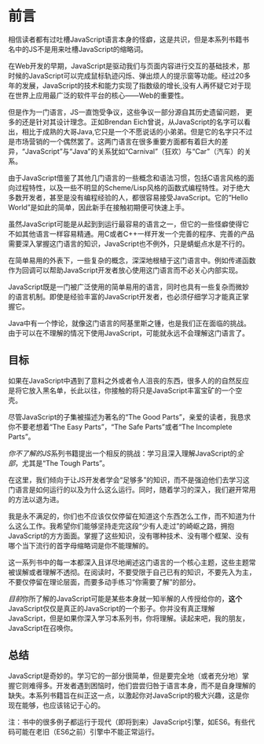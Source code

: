 # 前言

相信读者都有过吐槽JavaScript语言本身的怪癖，这是共识，但是本系列书籍书名中的JS不是用来吐槽JavaScript的缩略词。

在Web开发的早期，JavaScript是驱动我们与页面内容进行交互的基础技术，那时候的JavaScript可以完成鼠标轨迹闪烁、弹出烦人的提示窗等功能。经过20多年的发展，JavaScript的技术和能力实现了指数级的增长,没有人再怀疑它对于现在世界上应用最广泛的软件平台的核心——Web的重要性。

但是作为一门语言，JS一直饱受争议，这些争议一部分源自其历史遗留问题， 更多的还是针对其设计理念。正如Brendan Eich曾说，从JavaScript的名字可以看出，相比于成熟的大哥Java,它只是一个不愿说话的小弟弟。但是它的名字只不过是市场营销的一个偶然罢了。这两门语言在很多重要方面都有着巨大的差异，“JavaScript”与“Java”的关系犹如“Carnival”（狂欢）与“Car”（汽车）的关系。

由于JavaScript借鉴了其他几门语言的一些概念和语法习惯，包括C语言风格的面向过程特性，以及一些不明显的Scheme/Lisp风格的函数式编程特性。对于绝大多数开发者，甚至是没有编程经验的人，都很容易接受JavaScript。它的“Hello World”是如此的简单，因此新手在接触初期便可快速上手。

虽然JavaScript可能是从起到到运行最容易的语言之一，但它的一些怪癖使得它不如其他语言一样容易精通。用C或者C++一样开发一个完善的程序、完善的产品需要深入掌握这门语言的知识，JavaScript也不例外，只是蜻蜓点水是不行的。

在简单易用的外表下，一些复杂的概念，深深地根植于这门语言中。例如传递函数作为回调可以帮助JavaScript开发者放心使用这门语言而不必关心内部实现。

JavaScript既是一门被广泛使用的简单易用的语言，同时也具有一些复杂而微妙的语言机制。即使是经验丰富的JavaScript开发者，也必须仔细学习才能真正掌握它。

Java中有一个悖论，就像这门语言的阿基里斯之锺，也是我们正在面临的挑战。由于可以在不理解的情况下使用JavaScript，可能就永远不会理解这门语言了。

## 目标

如果在JavaScript中遇到了意料之外或者令人沮丧的东西，很多人的的自然反应是将它放入黑名单，长此以往，你接触的将只是JavaScript丰富宝矿的一个空壳。

尽管JavaScript的子集被描述为著名的“The Good Parts”，亲爱的读者，我恳求你不要老想着“The Easy Parts”，“The Safe Parts”或者“The Incomplete Parts”。

*你不了解的JS*系列书籍提出一个相反的挑战：学习且深入理解JavaScript的*全部*，尤其是“The Tough Parts”。

在这里，我们倾向于让JS开发者学会“足够多”的知识，而不是强迫他们去学习这门语言是如何运行的以及为什么这么运行。同时，随着学习的深入，我们避开常用的方法以退为进。

我是永不满足的，你们也不应该仅仅停留在知道这个东西怎么工作，而不知道为什么这么工作。我希望你们能够坚持走完这段“少有人走过”的崎岖之路，拥抱JavaScript的方方面面。掌握了这些知识，没有哪种技术、没有哪个框架、没有哪个当下流行的首字母缩略词是你不能理解的。

这一系列书中的每一本都深入且详尽地阐述这门语言的一个核心主题，这些主题常被误解或者理解不透彻。在阅读时，不要受限于自己已有的知识，不要先入为主，不要仅停留在理论层面，而要多动手练习“你需要了解”的部分。

*目前*你所了解的JavaScript可能是某些本身就一知半解的人传授给你的，**这个**JavaScript仅仅是真正的JavaScript的一个影子。你并没有真正理解JavaScript，但是如果你深入学习本系列书，你将理解。读起来吧，我的朋友，JavaScript在召唤你。

## 总结

JavaScript是奇妙的。学习它的一部分很简单，但是要完全地（或者充分地）掌握它则难得多。开发者遇到困恼时，他们尝尝归咎于语言本身，而不是自身理解的缺失。本系列书籍旨在纠正这一点，以激起你对JavaScript的极大兴趣，这是你现在能够，也应该铭记于心的。

注：书中的很多例子都运行于现代（即将到来）JavaScript引擎，如ES6。有些代码可能在老旧（ES6之前）引擎中不能正常运行。
